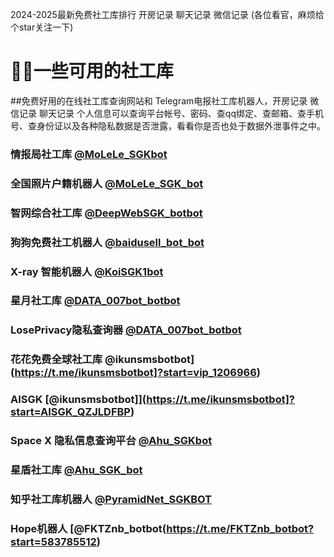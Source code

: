 2024-2025最新免费社工库排行 开房记录 聊天记录 微信记录 (各位看官，麻烦给个star关注一下)

# 🕵️‍♂️一些可用的社工库

##免费好用的在线社工库查询网站和 Telegram电报社工库机器人，开房记录 微信记录 聊天记录 个人信息可以查询平台帐号、密码、查qq绑定、查邮箱、查手机号、查身份证以及各种隐私数据是否泄露，看看你是否也处于数据外泄事件之中。

### 情报局社工库 [@MoLeLe_SGKbot](https://t.me/MoLeLe_SGKbot?start=NTgzNzg1NTEy)

### 全国照片户籍机器人 [@MoLeLe_SGK_bot](https://t.me/MoLeLe_SGK_bot?start=583785512)

### 智网综合社工库 [@DeepWebSGK_botbot](https://t.me/DeepWebSGK_botbot?start=qr4mnWQdL2Wx)

### 狗狗免费社工机器人 [@baidusell_bot_bot](https://t.me/baidusell_bot_bot?start=583785512)

### X-ray 智能机器人 [@KoiSGK1bot](https://t.me/KoiSGK1bot]?start=TZUYZTTPQ)

### 星月社工库 [@DATA_007bot_botbot](https://t.me/DATA_007bot_botbot?start=583785512)

### LosePrivacy隐私查询器 [@DATA_007bot_botbot](https://t.me/DATA_007bot_botbot?start=583785512)

### 花花免费全球社工库 @ikunsmsbotbot](https://t.me/ikunsmsbotbot]?start=vip_1206966)

### AISGK [@ikunsmsbotbot]](https://t.me/ikunsmsbotbot]?start=AISGK_QZJLDFBP)

### Space X 隐私信息查询平台 [@Ahu_SGKbot](https://t.me/Ahu_SGKbot?start=cGgfsuNtF7)

### 星盾社工库 [@Ahu_SGK_bot](https://t.me/@Ahu_SGK_bot?start=1gxMd0h)

### 知乎社工库机器人 [@PyramidNet_SGKBOT](https://t.me/PyramidNet_SGKBOT?start=ZHIHU_RZICPQRJ)

### Hope机器人 [@FKTZnb_botbot(https://t.me/FKTZnb_botbot?start=583785512)
